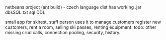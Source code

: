 netbeans project (ant build) - czech language
dist has working .jar
dbsSQL.txt sql DDL

small app for skirest, staff person uses it to manage customers
register new customers, rent a room, selling ski passes, renting equipment.
todo: other missing crud calls, connection pooling, security, history.